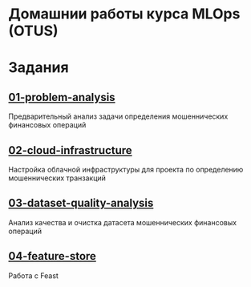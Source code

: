 # Домашнии работы курса MLOps (OTUS)

# Задания

## [01-problem-analysis](01-problem-analysis)
Предварительный анализ задачи определения мошеннических финансовых операций

## [02-cloud-infrastructure](02-cloud-infrastructure)
Настройка облачной инфраструктуры для проекта по определению мошеннических транзакций

## [03-dataset-quality-analysis](03-dataset-quality-analysis)
Анализ качества и очистка датасета мошеннических финансовых операций

## [04-feature-store](04-feature-store)
Работа с Feast
